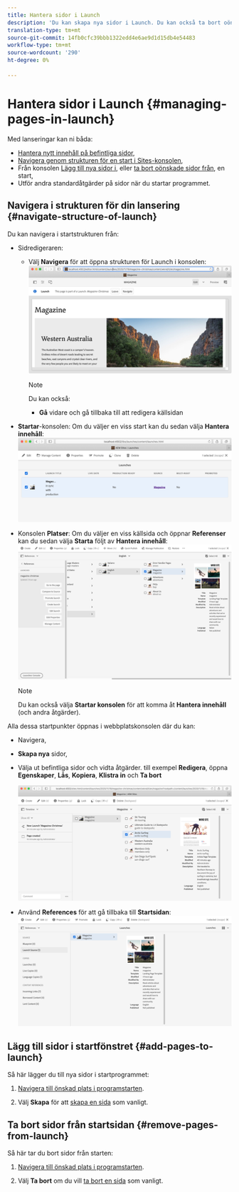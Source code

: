 ```yaml
---
title: Hantera sidor i Launch
description: 'Du kan skapa nya sidor i Launch. Du kan också ta bort oönskade sidor. '
translation-type: tm+mt
source-git-commit: 14fb0cfc39bbb1322edd4e6ae9d1d15db4e54483
workflow-type: tm+mt
source-wordcount: '290'
ht-degree: 0%

---
```



# Hantera sidor i Launch {#managing-pages-in-launch}

Med lanseringar kan ni båda:

* [Hantera nytt innehåll på befintliga sidor](/help/sites-cloud/authoring/launches/editing.md),
* [Navigera genom strukturen för en start i Sites-konsolen](#navigate-structure-of-launch),
* Från konsolen [Lägg till nya sidor i](#add-pages-to-launch), eller [ta bort oönskade sidor från](#remove-pages-from-launch), en start,
* Utför andra standardåtgärder på sidor när du startar programmet.

## Navigera i strukturen för din lansering {#navigate-structure-of-launch}

Du kan navigera i startstrukturen från:

* Sidredigeraren:

   * Välj **Navigera** för att öppna strukturen för Launch i konsolen:
      ![Navigera från sidredigeraren](/help/sites-cloud/authoring/assets/launches-navigate-page-editor.png)

      >[!NOTE]
      >
      >Du kan också:
      >
      >* **Gå** vidare och gå tillbaka till att redigera källsidan


* **Startar**-konsolen:
Om du väljer en viss start kan du sedan välja **Hantera innehåll**:
   ![Starta konsolen - Hantera innehåll](/help/sites-cloud/authoring/assets/launches-navigate-launches-console.png)

* Konsolen **Platser**:
Om du väljer en viss källsida och öppnar **Referenser** kan du sedan välja **Starta** följt av **Hantera innehåll**:
   ![Starta konsolen - Hantera innehåll](/help/sites-cloud/authoring/assets/launches-navigate-sites-console.png)

   >[!NOTE]
   >
   >Du kan också välja **Startar konsolen** för att komma åt **Hantera innehåll** (och andra åtgärder).

Alla dessa startpunkter öppnas i webbplatskonsolen där du kan:

* Navigera,
* **Skapa nya** sidor,
* Välja ut befintliga sidor och vidta åtgärder. till exempel **Redigera**, öppna **Egenskaper**, **Lås**, **Kopiera**, **Klistra in** och **Ta bort**

   ![Navigera till starten i webbplatskonsolen från Hantera innehåll](/help/sites-cloud/authoring/assets/launches-navigate-manage-content.png)
* Använd **References** för att gå tillbaka till **Startsidan**:
   ![Platskonsolen - startkälla](/help/sites-cloud/authoring/assets/launches-navigate-launch-source.png)

## Lägg till sidor i startfönstret {#add-pages-to-launch}

Så här lägger du till nya sidor i startprogrammet:

1. [Navigera till önskad plats i programstarten](#navigate-structure-of-launch).

1. Välj **Skapa** för att [skapa en sida](/help/sites-cloud/authoring/fundamentals/organizing-pages.md#creating-a-new-page) som vanligt.

## Ta bort sidor från startsidan {#remove-pages-from-launch}

Så här tar du bort sidor från starten:

1. [Navigera till önskad plats i programstarten](#navigate-structure-of-launch).

1. Välj **Ta bort** om du vill [ta bort en sida](/help/sites-cloud/authoring/fundamentals/organizing-pages.md#deleting-a-page) som vanligt.
